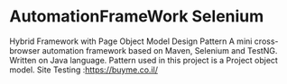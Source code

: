 # AutomationFrameWork Selenium
Hybrid Framework with Page Object Model Design Pattern
A mini cross-browser automation framework based on Maven, Selenium and TestNG. 
Written on Java language. Pattern used in this project is a Project object model.
Site Testing :https://buyme.co.il/


